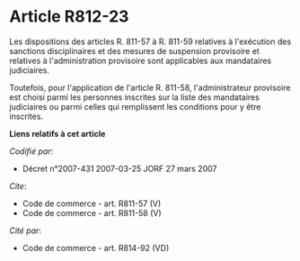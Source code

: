 # Article R812-23

Les dispositions des articles R. 811-57 à R. 811-59 relatives à l'exécution des sanctions disciplinaires et des mesures de
suspension provisoire et relatives à l'administration provisoire sont applicables aux mandataires judiciaires. 

Toutefois, pour l'application de l'article R. 811-58, l'administrateur provisoire est choisi parmi les personnes inscrites
sur la liste des mandataires judiciaires ou parmi celles qui remplissent les conditions pour y être inscrites.

**Liens relatifs à cet article**

_Codifié par_:

  - Décret n°2007-431 2007-03-25 JORF 27 mars 2007

_Cite_:

  - Code de commerce - art. R811-57 (V)
  - Code de commerce - art. R811-58 (V)

_Cité par_:

  - Code de commerce - art. R814-92 (VD)
